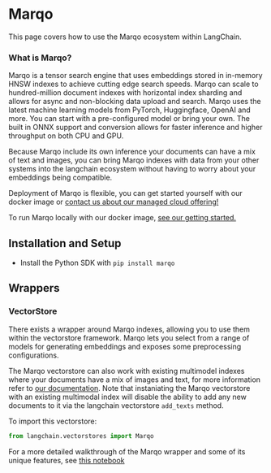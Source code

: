 # Marqo

This page covers how to use the Marqo ecosystem within LangChain.

### **What is Marqo?**

Marqo is a tensor search engine that uses embeddings stored in in-memory HNSW indexes to achieve cutting edge search speeds. Marqo can scale to hundred-million document indexes with horizontal index sharding and allows for async and non-blocking data upload and search. Marqo uses the latest machine learning models from PyTorch, Huggingface, OpenAI and more. You can start with a pre-configured model or bring your own. The built in ONNX support and conversion allows for faster inference and higher throughput on both CPU and GPU.

Because Marqo include its own inference your documents can have a mix of text and images, you can bring Marqo indexes with data from your other systems into the langchain ecosystem without having to worry about your embeddings being compatible. 

Deployment of Marqo is flexible, you can get started yourself with our docker image or [contact us about our managed cloud offering!](https://www.marqo.ai/pricing)

To run Marqo locally with our docker image, [see our getting started.](https://docs.marqo.ai/latest/)

## Installation and Setup
- Install the Python SDK with `pip install marqo`

## Wrappers

### VectorStore

There exists a wrapper around Marqo indexes, allowing you to use them within the vectorstore framework. Marqo lets you select from a range of models for generating embeddings and exposes some preprocessing configurations.

The Marqo vectorstore can also work with existing multimodel indexes where your documents have a mix of images and text, for more information refer to [our documentation](https://docs.marqo.ai/latest/#multi-modal-and-cross-modal-search). Note that instaniating the Marqo vectorstore with an existing multimodal index will disable the ability to add any new documents to it via the langchain vectorstore `add_texts` method.

To import this vectorstore:
```python
from langchain.vectorstores import Marqo
```

For a more detailed walkthrough of the Marqo wrapper and some of its unique features, see [this notebook](/docs/integrations/vectorstores/marqo.html)
